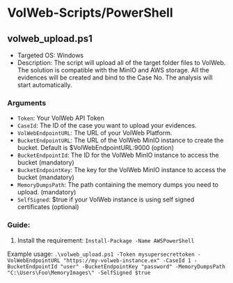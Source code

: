 # VolWeb-Scripts/PowerShell 

## volweb_upload.ps1

- Targeted OS: Windows
- Description: The script will upload all of the target folder files to VolWeb. The solution is compatible with the MinIO and AWS storage. All the evidences will be created and bind to the Case No. The analysis will start automatically.

### Arguments
- `Token`: Your VolWeb API Token
- `CaseId`: The ID of the case you want to upload your evidences.
- `VolWebEndpointURL`: The URL of your VolWeb Platform.
- `BucketEndpointURL`: The URL of the VolWeb MinIO instance to create the bucket. Default is $VolWebEndpointURL:9000 (option)
- `BucketEndpointId`: The ID for the VolWeb MinIO instance to access the bucket (mandatory)
- `BucketEndpointKey`: The key for the VolWeb MinIO instance to access the bucket (mandatory)
- `MemoryDumpsPath`: The path containing the memory dumps you need to upload. (mandatory)
- `SelfSigned`: $true if your VolWeb instance is using self signed certificates (optional)

### Guide: 

1. Install the requirement: `Install-Package -Name AWSPowerShell`


Example usage: `.\volweb_upload.ps1 -Token mysupersecrettoken -VolWebEndpointURL "https://my-volweb-instance.ex" -CaseId 1 -BucketEndpointId "user" -BucketEndpointKey "password" -MemoryDumpsPath "C:\Users\Foo\MemoryImages\" -SelfSigned $true`
